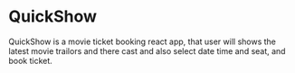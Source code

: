 # QuickShow
QuickShow is a movie ticket booking react app, that user will shows the latest movie trailors and there cast and also select date time and seat, and book ticket.
